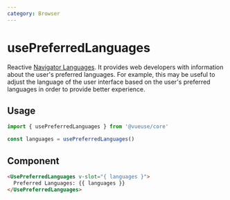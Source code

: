 ```yaml
---
category: Browser
---
```


# usePreferredLanguages

Reactive [Navigator Languages](https://developer.mozilla.org/en-US/docs/Web/API/NavigatorLanguage/languages). It provides web developers with information about the user's preferred languages. For example, this may be useful to adjust the language of the user interface based on the user's preferred languages in order to provide better experience.

## Usage

```js
import { usePreferredLanguages } from '@vueuse/core'

const languages = usePreferredLanguages()
```

## Component

```html
<UsePreferredLanguages v-slot="{ languages }">
  Preferred Languages: {{ languages }}
</UsePreferredLanguages>
```
